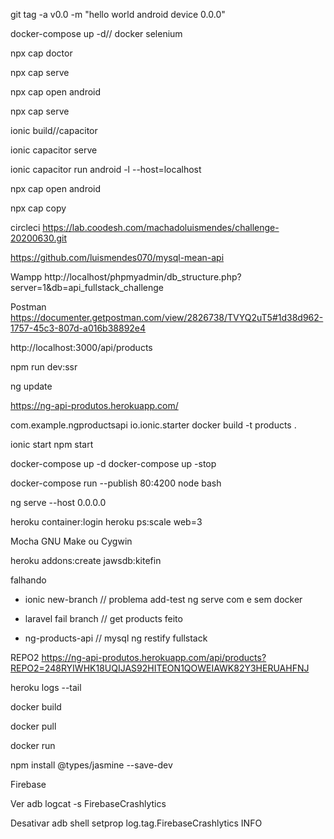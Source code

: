
git tag -a v0.0 -m "hello world android device 0.0.0"

docker-compose up -d// docker selenium

npx cap doctor

npx cap serve

npx cap open android

npx cap serve

ionic build//capacitor

ionic capacitor serve

ionic capacitor run android -l --host=localhost

npx cap open android

npx cap copy

circleci  https://lab.coodesh.com/machadoluismendes/challenge-20200630.git

https://github.com/luismendes070/mysql-mean-api

Wampp http://localhost/phpmyadmin/db_structure.php?server=1&db=api_fullstack_challenge

Postman  https://documenter.getpostman.com/view/2826738/TVYQ2uT5#1d38d962-1757-45c3-807d-a016b38892e4

http://localhost:3000/api/products

npm run dev:ssr

ng update

https://ng-api-produtos.herokuapp.com/


com.example.ngproductsapi 
io.ionic.starter
docker build -t products .

ionic start
npm start

docker-compose up -d
docker-compose up -stop

docker-compose run --publish 80:4200 node bash

ng serve --host 0.0.0.0

heroku container:login
heroku ps:scale web=3

Mocha GNU Make ou Cygwin


heroku addons:create jawsdb:kitefin

falhando

- ionic new-branch // problema add-test ng serve com e sem docker

- laravel fail branch // get products feito

- ng-products-api // mysql ng restify fullstack



REPO2
https://ng-api-produtos.herokuapp.com/api/products?REPO2=248RYIWHK18UQIJAS92HITEON1QOWEIAWK82Y3HERUAHFNJ

heroku logs --tail

docker build

docker pull

docker run


npm install @types/jasmine --save-dev

Firebase

Ver
adb logcat -s FirebaseCrashlytics

Desativar
adb shell setprop log.tag.FirebaseCrashlytics INFO





